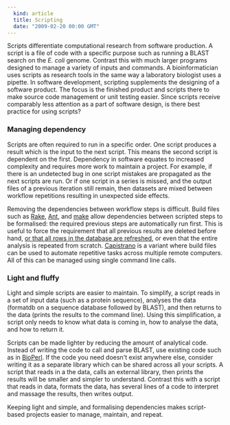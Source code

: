 ```yaml
---
  kind: article
  title: Scripting
  date: "2009-02-20 00:00 GMT"
---
```


Scripts differentiate computational research from software production. A script
is a file of code with a specific purpose such as running a BLAST search on the
*E. coli* genome. Contrast this with much larger programs designed to manage a
variety of inputs and commands. A bioinformatician uses scripts as research
tools in the same way a laboratory biologist uses a pipette. In software
development, scripting supplements the designing of a software product. The
focus is the finished product and scripts there to make source code management
or unit testing easier. Since scripts receive comparably less attention as a
part of software design, is there best practice for using scripts?

### Managing dependency

Scripts are often required to run in a specific order. One script produces a
result which is the input to the next script. This means the second script is
dependent on the first. Dependency in software equates to increased complexity
and requires more work to maintain a project. For example, if there is an
undetected bug in one script mistakes are propagated as the next scripts are
run. Or if one script in a series is missed, and the output files of a previous
iteration still remain, then datasets are mixed between workflow repetitions
resulting in unexpected side effects.

Removing the dependencies between workflow steps is difficult. Build files such
as [Rake][rake], [Ant][ant], and [make][make] allow dependencies between
scripted steps to be formalised: the required previous steps are automatically
run first. This is useful to force the requirement that all previous results
are deleted before hand, [or that all rows in the database are
refreshed][biorake], or even that the entire analysis is repeated from scratch.
[Capistrano][cap] is a variant where build files can be used to automate
repetitive tasks across multiple remote computers. All of this can be managed
using single command line calls.

### Light and fluffy

Light and simple scripts are easier to maintain. To simplify, a script reads in
a set of input data (such as a protein sequence), analyses the data (formatdb
on a sequence database followed by BLAST), and then returns to the data (prints
the results to the command line). Using this simplification, a script only
needs to know what data is coming in, how to analyse the data, and how to
return it.

Scripts can be made lighter by reducing the amount of analytical code. Instead
of writing the code to call and parse BLAST, use existing code such as in
[BioPerl][Perl]. If the code you need doesn't exist anywhere else, consider
writing it as a separate library which can be shared across all your scripts. A
script that reads in a the data, calls an external library, then prints the
results will be smaller and simpler to understand. Contrast this with a script
that reads in data, formats the data, has several lines of a code to interpret
and massage the results, then writes output. 

Keeping light and simple, and formalising dependencies makes script-based
projects easier to manage, maintain, and repeat.

[make]: http://www.gnu.org/software/make/
[ant]: http://ant.apache.org/
[rake]: http://rake.rubyforge.org/
[biorake]: http://github.com/jandot/biorake/tree/master
[cap]: http://capistranorb.com/
[Perl]: http://www.bioperl.org/wiki/Main_Page
